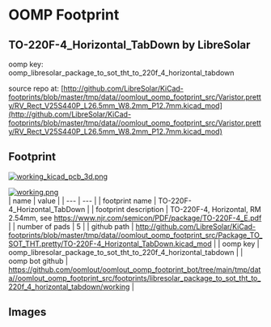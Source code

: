 # OOMP Footprint  
## TO-220F-4_Horizontal_TabDown  by LibreSolar  
  
oomp key: oomp_libresolar_package_to_sot_tht_to_220f_4_horizontal_tabdown  
  
source repo at: [http://github.com/LibreSolar/KiCad-footprints/blob/master/tmp/data//oomlout_oomp_footprint_src/Varistor.pretty/RV_Rect_V25S440P_L26.5mm_W8.2mm_P12.7mm.kicad_mod](http://github.com/LibreSolar/KiCad-footprints/blob/master/tmp/data//oomlout_oomp_footprint_src/Varistor.pretty/RV_Rect_V25S440P_L26.5mm_W8.2mm_P12.7mm.kicad_mod)  
## Footprint  
  
[![working_kicad_pcb_3d.png](working_kicad_pcb_3d_600.png)](working_kicad_pcb_3d.png)  
  
[![working.png](working_600.png)](working.png)  
| name | value | 
| --- | --- | 
| footprint name | TO-220F-4_Horizontal_TabDown | 
| footprint description | TO-220F-4, Horizontal, RM 2.54mm, see https://www.njr.com/semicon/PDF/package/TO-220F-4_E.pdf | 
| number of pads | 5 | 
| github path | http://github.com/LibreSolar/KiCad-footprints/blob/master/tmp/data//oomlout_oomp_footprint_src/Package_TO_SOT_THT.pretty/TO-220F-4_Horizontal_TabDown.kicad_mod | 
| oomp key | oomp_libresolar_package_to_sot_tht_to_220f_4_horizontal_tabdown | 
| oomp bot github | https://github.com/oomlout/oomlout_oomp_footprint_bot/tree/main/tmp/data//oomlout_oomp_footprint_src/footprints/libresolar_package_to_sot_tht_to_220f_4_horizontal_tabdown/working | 
## Images  
